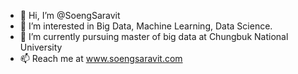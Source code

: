 - 👋 Hi, I’m @SoengSaravit
- 👀 I’m interested in Big Data, Machine Learning, Data Science.
- 🌱 I’m currently pursuing master of big data at Chungbuk National University
- 📫 Reach me at www.soengsaravit.com

<!---
SoengSaravit/SoengSaravit is a ✨ special ✨ repository because its `README.md` (this file) appears on your GitHub profile.
You can click the Preview link to take a look at your changes.
--->
